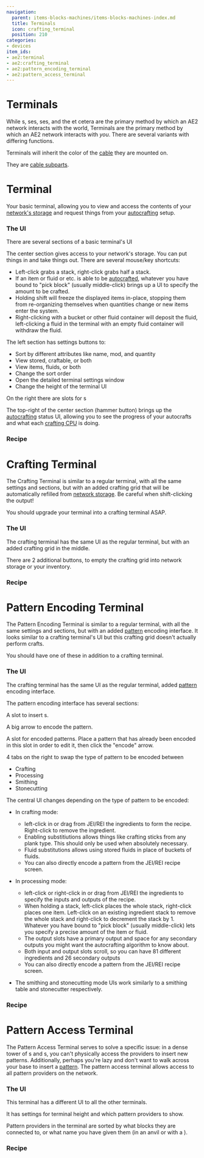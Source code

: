 ```yaml
---
navigation:
  parent: items-blocks-machines/items-blocks-machines-index.md
  title: Terminals
  icon: crafting_terminal
  position: 210
categories:
- devices
item_ids:
- ae2:terminal
- ae2:crafting_terminal
- ae2:pattern_encoding_terminal
- ae2:pattern_access_terminal
---
```


# Terminals

<GameScene zoom="6" background="transparent">
  <ImportStructure src="../assets/assemblies/terminals.snbt" />
  <IsometricCamera yaw="195" pitch="30" />
</GameScene>

While <ItemLink id="pattern_provider" />s, <ItemLink id="import_bus" />ses, <ItemLink id="storage_bus" />ses, and the et cetera
are the primary method by which an AE2 network interacts with the world, Terminals are the primary method by which an AE2
network interacts with *you*. There are several variants with differing functions.

Terminals will inherit the color of the [cable](cables.md) they are mounted on.

They are [cable subparts](../ae2-mechanics/cable-subparts.md).

<a name="terminal-ui"></a>

# Terminal

<GameScene zoom="6" background="transparent">
  <ImportStructure src="../assets/blocks/terminal.snbt" />
  <IsometricCamera yaw="180" />
</GameScene>

Your basic terminal, allowing you to view and access the contents of your [network's storage](../ae2-mechanics/import-export-storage.md)
and request things from your [autocrafting](../ae2-mechanics/autocrafting.md) setup.

### The UI

There are several sections of a basic terminal's UI

The center section gives access to your network's storage. You can put things in and take things out. There are several
mouse/key shortcuts:

*   Left-click grabs a stack, right-click grabs half a stack.
*   If an item or fluid or etc. is able to be [autocrafted](../ae2-mechanics/autocrafting.md),
    whatever you have bound to "pick block" (usually middle-click) brings up a UI to specify the amount to be crafted.
*   Holding shift will freeze the displayed items in-place, stopping them from re-organizing themselves when quantities change or new items enter the system.
*   Right-clicking with a bucket or other fluid container will deposit the fluid, left-clicking a fluid in the terminal with
    an empty fluid container will withdraw the fluid.

The left section has settings buttons to:

*   Sort by different attributes like name, mod, and quantity
*   View stored, craftable, or both
*   View items, fluids, or both
*   Change the sort order
*   Open the detailed terminal settings window
*   Change the height of the terminal UI

On the right there are slots for <ItemLink id="view_cell" />s

The top-right of the center section (hammer button) brings up the [autocrafting](../ae2-mechanics/autocrafting.md) status
UI, allowing you to see the progress of your autocrafts and what each [crafting CPU](crafting_cpu_multiblock.md) is doing.

### Recipe

<RecipeFor id="terminal" />

<a name="crafting-terminal-ui"></a>

# Crafting Terminal

<GameScene zoom="6" background="transparent">
  <ImportStructure src="../assets/blocks/crafting_terminal.snbt" />
  <IsometricCamera yaw="180" />
</GameScene>

The Crafting Terminal is similar to a regular terminal, with all the same settings and sections, but with an added crafting grid that will be automatically
refilled from [network storage](../ae2-mechanics/import-export-storage.md). Be careful when shift-clicking the output!

You should upgrade your terminal into a crafting terminal ASAP.

### The UI

The crafting terminal has the same UI as the regular terminal, but with an added crafting grid in the middle.

There are 2 additional buttons, to empty the crafting grid into network storage or your inventory.

### Recipe

<RecipeFor id="crafting_terminal" />

<a name="pattern-encoding-terminal-ui"></a>

# Pattern Encoding Terminal

<GameScene zoom="6" background="transparent">
  <ImportStructure src="../assets/blocks/pattern_encoding_terminal.snbt" />
  <IsometricCamera yaw="180" />
</GameScene>

The Pattern Encoding Terminal is similar to a regular terminal, with all the same settings and sections, but with an added
[pattern](patterns.md) encoding interface. It looks similar to a crafting terminal's UI but this crafting grid doesn't actually
perform crafts.

You should have one of these in addition to a crafting terminal.

### The UI

The crafting terminal has the same UI as the regular terminal, added [pattern](patterns.md) encoding interface.

The pattern encoding interface has several sections:

A slot to insert <ItemLink id="blank_pattern" />s.

A big arrow to encode the pattern.

A slot for encoded patterns. Place a pattern that has already been encoded in this slot in order to edit it, then click the "encode" arrow.

4 tabs on the right to swap the type of pattern to be encoded between

*   Crafting
*   Processing
*   Smithing
*   Stonecutting

The central UI changes depending on the type of pattern to be encoded:

*   In crafting mode:
    *   left-click in or drag from JEI/REI the ingredients to form the recipe. Right-click to remove the ingredient.
    *   Enabling substitiutions allows things like crafting sticks from any plank type. This should only be used
        when absolutely necessary.
    *   Fluid substitutions allows using stored fluids in place of buckets of fluids.
    *   You can also directly encode a pattern from the JEI/REI recipe screen.

*   In processing mode:
    *   left-click or right-click in or drag from JEI/REI the ingredients to specify the inputs and outputs of the recipe.
    *   When holding a stack, left-click places the whole stack, right-click places one item. Left-click on an existing ingredient stack to
        remove the whole stack and right-click to decrement the stack by 1. Whatever you have bound to "pick block" (usually middle-click)
        lets you specify a precise amount of the item or fluid.
    *   The output slots have a primary output and space for any secondary outputs you might want the autocrafting algorithm to know about.
    *   Both input and output slots scroll, so you can have 81 different ingredients and 26 secondary outputs
    *   You can also directly encode a pattern from the JEI/REI recipe screen.

*   The smithing and stonecutting mode UIs work similarly to a smithing table and stonecutter respectively.

### Recipe

<RecipeFor id="pattern_encoding_terminal" />

<a name="pattern-access-terminal-ui"></a>

# Pattern Access Terminal

<GameScene zoom="6" background="transparent">
  <ImportStructure src="../assets/blocks/pattern_access_terminal.snbt" />
  <IsometricCamera yaw="180" />
</GameScene>

The Pattern Access Terminal serves to solve a specific issue: in a dense tower of <ItemLink id="pattern_provider" />s
and <ItemLink id="molecular_assembler" />s, you can't physically access the providers to insert new patterns. Additionally,
perhaps you're lazy and don't want to walk across your base to insert a [pattern](patterns.md). The pattern access terminal
allows access to all pattern providers on the network.

### The UI

This terminal has a different UI to all the other terminals.

It has settings for terminal height and which pattern providers to show.

Pattern providers in the terminal are sorted by what blocks they are connected to, or what name you have given them (in an anvil or
with a <ItemLink id="name_press" />).

### Recipe

<RecipeFor id="pattern_access_terminal" />
